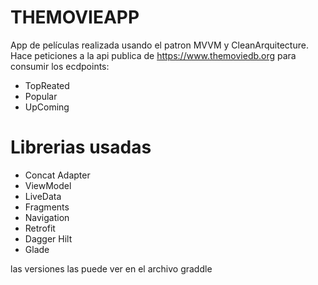 # THEMOVIEAPP
App de películas realizada usando el patron MVVM y CleanArquitecture. Hace peticiones a la api publica de https://www.themoviedb.org para consumir los ecdpoints:

- TopReated
- Popular
- UpComing

# Librerias usadas
- Concat Adapter
- ViewModel
- LiveData
- Fragments
- Navigation
- Retrofit
- Dagger Hilt
- Glade

las versiones las puede ver en el archivo graddle



